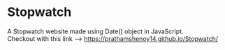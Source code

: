 # Stopwatch
A Stopwatch website made using Date() object in JavaScript. <br>
Checkout with this link --> https://prathamshenoy14.github.io/Stopwatch/
